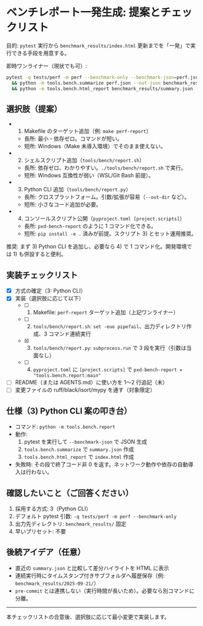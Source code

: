 # ベンチレポート一発生成: 提案とチェックリスト

目的: `pytest` 実行から `benchmark_results/index.html` 更新までを「一発」で実行できる手段を用意する。

即時ワンライナー（現状でも可）:

```sh
pytest -q tests/perf -m perf --benchmark-only --benchmark-json=perf.json \
  && python -m tools.bench.summarize perf.json --out-json benchmark_results/summary.json \
  && python -m tools.bench.html_report benchmark_results/summary.json --out benchmark_results/index.html
```

## 選択肢（提案）

- 1) Makefile のターゲット追加（例: `make perf-report`）
  - 長所: 最小・依存ゼロ。コマンドが短い。
  - 短所: Windows（Make 未導入環境）でそのまま使えない。

- 2) シェルスクリプト追加（`tools/bench/report.sh`）
  - 長所: 依存ゼロ、わかりやすい。`./tools/bench/report.sh` で実行。
  - 短所: Windows 互換性が弱い（WSL/Git Bash 前提）。

- 3) Python CLI 追加（`tools/bench/report.py`）
  - 長所: クロスプラットフォーム。引数/拡張が容易（`--out-dir` など）。
  - 短所: 小さなコード追加が必要。

- 4) コンソールスクリプト公開（`pyproject.toml [project.scripts]`）
  - 長所: `pxd-bench-report` のように 1 コマンド化できる。
  - 短所: `pip install -e .` 済みが前提。スクリプト 3) とセット運用推奨。

推奨: まず 3) Python CLI を追加し、必要なら 4) で 1 コマンド化。開発環境では 1) も併設すると便利。

## 実装チェックリスト

- [x] 方式の確定（3: Python CLI）
- [x] 実装（選択肢に応じて以下）
  - [ ] 1) Makefile: `perf-report` ターゲット追加（上記ワンライナー）
  - [ ] 2) `tools/bench/report.sh`: `set -euo pipefail`、出力ディレクトリ作成、3 コマンド連続実行
  - [x] 3) `tools/bench/report.py`: `subprocess.run` で 3 段を実行（引数は当面なし）
  - [ ] 4) `pyproject.toml` に `[project.scripts]` で `pxd-bench-report = "tools.bench.report:main"`
- [ ] README（または AGENTS.md）に使い方を 1〜2 行追記（未）
- [ ] 変更ファイルの ruff/black/isort/mypy を通す（対象限定）

## 仕様（3) Python CLI 案の叩き台）

- コマンド: `python -m tools.bench.report`
- 動作: 
  1. pytest を実行して `--benchmark-json` で JSON 生成
  2. `tools.bench.summarize` で `summary.json` 作成
  3. `tools.bench.html_report` で `index.html` 作成
- 失敗時: その段で終了コード非 0 を返す。ネットワーク動作や依存の自動導入は行わない。

## 確認したいこと（ご回答ください）

1. 採用する方式: 3（Python CLI）
2. デフォルト pytest 引数: `-q tests/perf -m perf --benchmark-only`
3. 出力先ディレクトリ: `benchmark_results/` 固定
4. 早いプリセット: 不要

## 後続アイデア（任意）

- 直近の `summary.json` と比較して差分ハイライトを HTML に表示
- 連続実行時にタイムスタンプ付きサブフォルダへ履歴保存（例: `benchmark_results/2025-09-21/`）
- `pre-commit` とは連携しない（実行時間が長いため）。必要なら別コマンドに分離。

---

本チェックリストの合意後、選択肢に応じて最小変更で実装します。
